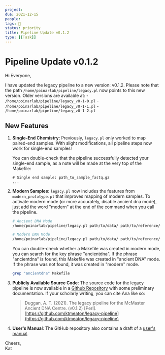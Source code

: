 ```yaml
---
project:
due: 2021-12-15
people:
tags: 🧨
status: priority
title: Pipeline Update v0.1.2
type: [[Task]]
---
```


# Pipeline Update v0.1.2

Hi Everyone,  
  
I have updated the legacy pipeline to a new version: v0.1.2. Please note that the path `/home/poinarlab/pipeline/legacy.pl` now points to this new version. Older versions are available at:
	- `/home/poinarlab/pipeline/legacy_v0-1-0.pl`
	- `/home/poinarlab/pipeline/legacy_v0-1-1.pl`
	- `/home/poinarlab/pipeline/legacy_v0-1-2.pl`

## New Features

1. **Single-End Chemistry**:  Previously, ```legacy.pl``` only worked to map paired-end samples. With slight modifications, all pipeline steps now work for single-end samples! 

	You can double-check that the pipeline successfully detected your single-end sample, as a note will be made at the very top of the Makefile:

	```text
	# Single end sample: path_to_sample_fastq.gz
	...
	```

2. **Modern Samples**: `legacy.pl` now includes the features from `modern_prototype.pl` that improves mapping of modern samples. To activate modern mode (or more accurately, disable ancient dna mode), just add the word "modern" at the end of the command when you call the pipeline.

	```bash
	# Ancient DNA Mode
	/home/poinarlab/pipeline/legacy.pl path/to/data/ path/to/reference/ > Makefile
	
	# Modern DNA Mode
	/home/poinarlab/pipeline/legacy.pl path/to/data/ path/to/reference/ modern > Makefile
	```

	You can double-check whether a Makefile was created in modern mode, you can search for the key phrase "ancientdna". If the phrase "ancientdna" is found, this Makefile was created in "ancient DNA" mode. If the phrase was not found, it was created in "modern" mode.
	
	```bash
	grep "ancientdna" Makefile
	```

1. **Publicly Available Source Code**:  The source code for the legacy pipeline is now available in a [Github 	Repository](https://github.com/ktmeaton/legacy-pipeline) with some preliminary documentation. If your scholarly writing, you can cite Ana like so:

	> Duggan, A. T. (2021). The legacy pipeline for the McMaster Ancient DNA Centre. (v0.1.2) [Perl]. [https://github.com/ktmeaton/legacy-pipeline](https://github.com/ktmeaton/legacy-pipeline)

1. **User's Manual**:
The GitHub repository also contains a draft of a [user's manual](https://github.com/ktmeaton/legacy-pipeline/blob/master/manual.pdf).

Cheers,  
Kat